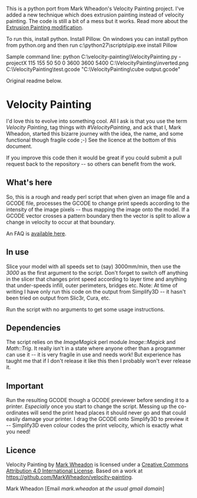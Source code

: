 This is a python port from Mark Wheadon's Velocity Painting project. I've added a new technique which does extrusion painting instead of velocity painting. The code is still a bit of a mess but it works. Read more about the [Extrusion Painting modification](https://nathanapter.wordpress.com/2017/03/23/extrusion-painting-3d-printing/).

To run this, install python. Install Pillow. 
On windows you can install python from python.org and then run c:\python27\scripts\pip.exe install Pillow

Sample command line: python C:\velocity-painting\VelocityPainting.py -projectX 115 155 50 50 0 3600 3600 5400 C:\VelocityPainting\inverted.png C:\VelocityPainting\test.gcode "C:\VelocityPainting\cube output.gcode"

Original readme below.

# Velocity Painting

I'd love this to evolve into something cool. All I ask is that you use the term _Velocity Painting_, tag things with _#VelocityPainting_, and ack that I, Mark Wheadon, started this bizarre journey with the idea, the name, and some functional though fragile code ;-) See the licence at the bottom of this document.

If you improve this code then it would be great if you could submit a pull request back to the repository -- so others can benefit from the work.

## What's here

So, this is a rough and ready perl script that when given an image file and a GCODE file, processes the GCODE to change print speeds according to the intensity of the image pixels -- thus mapping the image onto the model. If a GCODE vector crosses a pattern boundary then the vector is split to allow a change in velocity to occur at that boundary.

An FAQ is [available here](https://github.com/MarkWheadon/velocity-painting/wiki/FAQ).

## In use

Slice your model with all speeds set to (say) 3000mm/min, then use the _3000_ as the first argument to the script. Don't forget to switch off
anything in the slicer that changes print speed according to layer time and anything that under-speeds infill, outer perimeters, bridges etc.
Note: At time of writing I have only run this code on the output from Simplify3D -- it hasn't been tried on output from Slic3r, Cura, etc.

Run the script with no arguments to get some usage instructions.

## Dependencies

The script relies on the _ImageMagick_ perl module _Image::Magick_ and _Math::Trig_. It really isn't in a state where anyone other than a programmer can use it -- it is very fragile in use and needs work! But experience has taught me that if I don't release it like this then I probably won't ever release it.

## Important

Run the resulting GCODE though a GCODE previewer before sending it to a printer. *Especially* once you start to change the script.  Messing up the co-ordinates will send the print head places it should never go and that could easily damage your printer. I drag the GCODE onto Simplify3D to preview it -- Simplify3D even colour codes the print velocity, which is exactly what you need!

## Licence

Velocity Painting by [Mark Wheadon](https://github.com/MarkWheadon) is licensed under a [Creative Commons Attribution 4.0 International License](http://creativecommons.org/licenses/by/4.0/).  Based on a work at https://github.com/MarkWheadon/velocity-painting.

Mark Wheadon [Email _mark.wheadon_ at _the usual gmail domain_]
